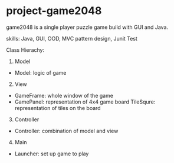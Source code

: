 # project-game2048

game2048 is a single player puzzle game build with GUI and Java. 

skills: Java, GUI, OOD, MVC pattern design, Junit Test

Class Hierachy:
1. Model
- Model: logic of game
2. View
- GameFrame: whole window of the game
- GamePanel: representation of 4x4 game board
  TileSqure: representation of tiles on the board
3. Controller
- Controller: combination of model and view
4. Main
- Launcher: set up game to play

